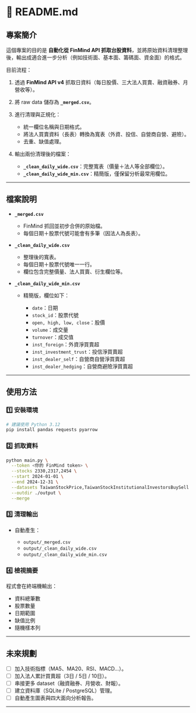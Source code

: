 

# 📖 README.md

## 專案簡介

這個專案的目的是 **自動化從 FinMind API 抓取台股資料**，並將原始資料清理整理後，輸出成適合進一步分析（例如技術面、基本面、籌碼面、資金面）的格式。

目前流程：

1. 透過 **FinMind API v4** 抓取日資料（每日股價、三大法人買賣、融資融券、月營收等）。
2. 將 raw data 儲存為 **`_merged.csv`**。
3. 進行清理與正規化：

   * 統一欄位名稱與日期格式。
   * 將法人買賣資料（長表）轉換為寬表（外資、投信、自營商自營、避險）。
   * 去重、缺值處理。
4. 輸出兩份清理後的檔案：

   * **`_clean_daily_wide.csv`**：完整寬表（價量＋法人等全部欄位）。
   * **`_clean_daily_wide_min.csv`**：精簡版，僅保留分析最常用欄位。

---

## 檔案說明

* **`_merged.csv`**

  * FinMind 抓回並初步合併的原始檔。
  * 每個日期＋股票代號可能會有多筆（因法人為長表）。

* **`_clean_daily_wide.csv`**

  * 整理後的寬表。
  * 每個日期＋股票代號唯一一行。
  * 欄位包含完整價量、法人買賣、衍生欄位等。

* **`_clean_daily_wide_min.csv`**

  * 精簡版，欄位如下：

    * `date`：日期
    * `stock_id`：股票代號
    * `open, high, low, close`：股價
    * `volume`：成交量
    * `turnover`：成交值
    * `inst_foreign`：外資淨買賣超
    * `inst_investment_trust`：投信淨買賣超
    * `inst_dealer_self`：自營商自營淨買賣超
    * `inst_dealer_hedging`：自營商避險淨買賣超

---

## 使用方法

### 1️⃣ 安裝環境

```bash
# 建議使用 Python 3.12
pip install pandas requests pyarrow
```

### 2️⃣ 抓取資料

```bash
python main.py \
  --token <你的 FinMind token> \
  --stocks 2330,2317,2454 \
  --start 2024-01-01 \
  --end 2024-12-31 \
  --datasets TaiwanStockPrice,TaiwanStockInstitutionalInvestorsBuySell \
  --outdir ./output \
  --merge
```

### 3️⃣ 清理輸出

* 自動產生：

  * `output/_merged.csv`
  * `output/_clean_daily_wide.csv`
  * `output/_clean_daily_wide_min.csv`

### 4️⃣ 檢視摘要

程式會在終端機輸出：

* 資料總筆數
* 股票數量
* 日期範圍
* 缺值比例
* 隨機樣本列

---

## 未來規劃

* [ ] 加入技術指標（MA5、MA20、RSI、MACD…）。
* [ ] 加入法人累計買賣超（3日 / 5日 / 10日）。
* [ ] 串接更多 dataset（融資融券、月營收、財報）。
* [ ] 建立資料庫（SQLite / PostgreSQL）管理。
* [ ] 自動產生圖表與四大面向分析報告。

---

